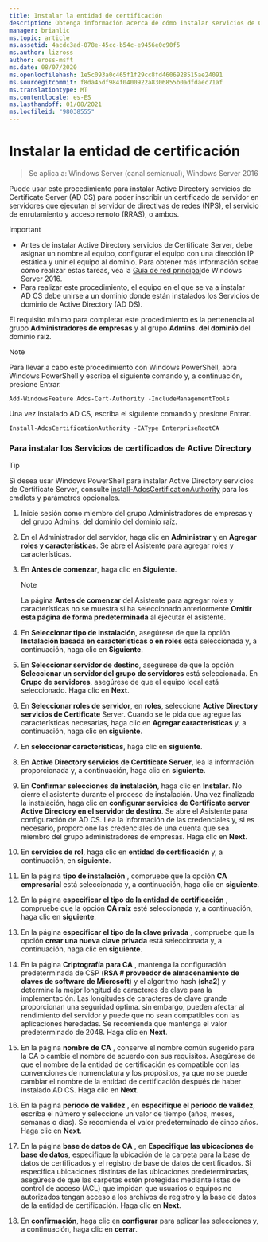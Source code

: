 ```yaml
---
title: Instalar la entidad de certificación
description: Obtenga información acerca de cómo instalar servicios de Certificate Server de Active Directory para poder inscribir un certificado de servidor en servidores que ejecutan el servidor de directivas de redes, el servicio de enrutamiento y acceso remoto, o ambos.
manager: brianlic
ms.topic: article
ms.assetid: 4acdc3ad-078e-45cc-b54c-e9456e0c90f5
ms.author: lizross
author: eross-msft
ms.date: 08/07/2020
ms.openlocfilehash: 1e5c093a0c465f1f29cc8fd4606928515ae24091
ms.sourcegitcommit: f8da45df984f0400922a8306855b0adfdaec71af
ms.translationtype: MT
ms.contentlocale: es-ES
ms.lasthandoff: 01/08/2021
ms.locfileid: "98038555"
---
```

# <a name="install-the-certification-authority"></a>Instalar la entidad de certificación

>Se aplica a: Windows Server (canal semianual), Windows Server 2016

Puede usar este procedimiento para instalar Active Directory servicios de Certificate Server (AD CS) para poder inscribir un certificado de servidor en servidores que ejecutan el servidor de directivas de redes (NPS), el servicio de enrutamiento y acceso remoto (RRAS), o ambos.

> [!IMPORTANT]
> -   Antes de instalar Active Directory servicios de Certificate Server, debe asignar un nombre al equipo, configurar el equipo con una dirección IP estática y unir el equipo al dominio. Para obtener más información sobre cómo realizar estas tareas, vea la [Guía de red principal](../../core-network-guide.md)de Windows Server 2016.
> -   Para realizar este procedimiento, el equipo en el que se va a instalar AD CS debe unirse a un dominio donde están instalados los Servicios de dominio de Active Directory (AD DS).

El requisito mínimo para completar este procedimiento es la pertenencia al grupo **Administradores de empresas** y al grupo **Admins. del dominio** del dominio raíz.

> [!NOTE]
> Para llevar a cabo este procedimiento con Windows PowerShell, abra Windows PowerShell y escriba el siguiente comando y, a continuación, presione Entrar.
>
> `Add-WindowsFeature Adcs-Cert-Authority -IncludeManagementTools`
>
> Una vez instalado AD CS, escriba el siguiente comando y presione Entrar.
>
> `Install-AdcsCertificationAuthority -CAType EnterpriseRootCA`

### <a name="to-install-active-directory-certificate-services"></a>Para instalar los Servicios de certificados de Active Directory

> [!TIP]
> Si desea usar Windows PowerShell para instalar Active Directory servicios de Certificate Server, consulte [install-AdcsCertificationAuthority](/powershell/module/adcsdeployment/install-adcscertificationauthority) para los cmdlets y parámetros opcionales.

1.  Inicie sesión como miembro del grupo Administradores de empresas y del grupo Admins. del dominio del dominio raíz.

2.  En el Administrador del servidor, haga clic en **Administrar** y en **Agregar roles y características**. Se abre el Asistente para agregar roles y características.

3.  En **Antes de comenzar**, haga clic en **Siguiente**.

    > [!NOTE]
    > La página **Antes de comenzar** del Asistente para agregar roles y características no se muestra si ha seleccionado anteriormente **Omitir esta página de forma predeterminada** al ejecutar el asistente.

4.  En **Seleccionar tipo de instalación**, asegúrese de que la opción **Instalación basada en características o en roles** está seleccionada y, a continuación, haga clic en **Siguiente**.

5.  En **Seleccionar servidor de destino**, asegúrese de que la opción **Seleccionar un servidor del grupo de servidores** está seleccionada. En **Grupo de servidores**, asegúrese de que el equipo local está seleccionado. Haga clic en **Next**.

6.  En **Seleccionar roles de servidor**, en **roles**, seleccione **Active Directory servicios de Certificate** Server. Cuando se le pida que agregue las características necesarias, haga clic en **Agregar características** y, a continuación, haga clic en **siguiente**.

7.  En **seleccionar características**, haga clic en **siguiente**.

8.  En **Active Directory servicios de Certificate Server**, lea la información proporcionada y, a continuación, haga clic en **siguiente**.

9. En **Confirmar selecciones de instalación**, haga clic en **Instalar**. No cierre el asistente durante el proceso de instalación. Una vez finalizada la instalación, haga clic en **configurar servicios de Certificate server Active Directory en el servidor de destino**. Se abre el Asistente para configuración de AD CS. Lea la información de las credenciales y, si es necesario, proporcione las credenciales de una cuenta que sea miembro del grupo administradores de empresas. Haga clic en **Next**.

10. En **servicios de rol**, haga clic en **entidad de certificación** y, a continuación, en **siguiente**.

11. En la página **tipo de instalación** , compruebe que la opción **CA empresarial** está seleccionada y, a continuación, haga clic en **siguiente**.

12. En la página **especificar el tipo de la entidad de certificación** , compruebe que la opción **CA raíz** esté seleccionada y, a continuación, haga clic en **siguiente**.

13. En la página **especificar el tipo de la clave privada** , compruebe que la opción **crear una nueva clave privada** está seleccionada y, a continuación, haga clic en **siguiente**.

14. En la página **Criptografía para CA** , mantenga la configuración predeterminada de CSP (**RSA # proveedor de almacenamiento de claves de software de Microsoft**) y el algoritmo hash (**sha2**) y determine la mejor longitud de caracteres de clave para la implementación. Las longitudes de caracteres de clave grande proporcionan una seguridad óptima. sin embargo, pueden afectar al rendimiento del servidor y puede que no sean compatibles con las aplicaciones heredadas. Se recomienda que mantenga el valor predeterminado de 2048. Haga clic en **Next**.

15. En la página **nombre de CA** , conserve el nombre común sugerido para la CA o cambie el nombre de acuerdo con sus requisitos. Asegúrese de que el nombre de la entidad de certificación es compatible con las convenciones de nomenclatura y los propósitos, ya que no se puede cambiar el nombre de la entidad de certificación después de haber instalado AD CS. Haga clic en **Next**.

16. En la página **período de validez** , en **especifique el período de validez**, escriba el número y seleccione un valor de tiempo (años, meses, semanas o días). Se recomienda el valor predeterminado de cinco años. Haga clic en **Next**.

17. En la página **base de datos de CA** , en **Especifique las ubicaciones de base de datos**, especifique la ubicación de la carpeta para la base de datos de certificados y el registro de base de datos de certificados. Si especifica ubicaciones distintas de las ubicaciones predeterminadas, asegúrese de que las carpetas estén protegidas mediante listas de control de acceso (ACL) que impidan que usuarios o equipos no autorizados tengan acceso a los archivos de registro y la base de datos de la entidad de certificación. Haga clic en **Next**.

18. En **confirmación**, haga clic en **configurar** para aplicar las selecciones y, a continuación, haga clic en **cerrar**.

